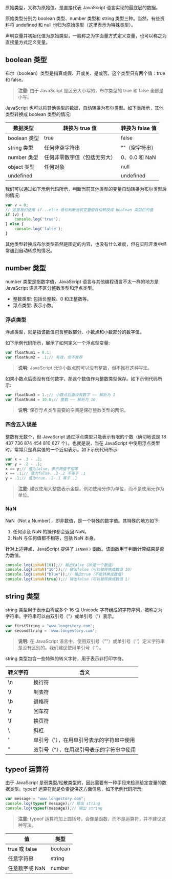 原始类型，又称为原始值，是直接代表 JavaScript 语言实现的最底层的数据。

原始类型分别为 boolean 类型、number 类型和 string 类型三种。当然，有些资料将 undefined 和 null 也归为原始类型（这里表示为特殊类型）。

声明变量并初始化值为原始类型，一般称之为字面量方式定义变量，也可以称之为直接量方式定义变量。

## boolean 类型

布尔（boolean）类型是指真或假、开或关、是或否。这个类型只有两个值：true 和 false。

> **注意:** 由于 JavaScript 是区分大小写的，布尔类型的 true 和 false 全部是小写。

JavaScript 也可以将其他类型的数据，自动转换为布尔类型。如下表所示，其他类型转换成 boolean 类型的情况:

| 数据类型 | 转换为 true 值 | 转换为 false 值 |
| --- | --- | --- |
| boolean 类型 | true | false |
| string 类型 | 任何非空字符串 | ""（空字符串）|
| number 类型 | 任何非零数字值（包括无穷大）| 0、0.0 和 NaN |
| object 类型 | 任何对象 | null |
| undefined | | undefined |

我们可以通过如下示例代码所示，判断当前其他类型的变量自动转换为布尔类型后的情况:

```javascript
var v = 0;
// 这里我们使用 if...else 语句判断当前变量值自动转换成 boolean 类型后的值
if (v) {
    console.log('true');
} else {
    console.log('false');
}
```

其他类型转换成布尔类型虽然是固定的内容，也没有什么难度，但在实际开发中经常遇到自动转换的情况。

## number 类型

number 类型是指数字值，JavaScript 语言与其他编程语言不太一样的地方是 JavaScript 语言不区分整数类型和浮点类型。

- 整数类型: 包括负整数、0 和正整数等。
- 浮点类型: 表示小数。

### 浮点类型

浮点类型，就是指该数值包含整数部分、小数点和小数部分的数字值。

如下示例代码所示，展示了如何定义一个浮点型变量:

```javascript
var floatNum1 = 0.1;
var floatNum2 = .1;// 有效，但不推荐
```

> **说明:** JavaScript 允许小数点前可以没有整数，但不推荐这种写法。

如果小数点后面没有任何数字，那这个数值作为整数类型保存。如下示例代码所示:

```javascript
var floatNum3 = 1.;// 小数点后面没有数字 —— 解析为 1
var floatNum4 = 10.0;// 整数 —— 解析为 10
```

> **说明:** 保存浮点类型需要的空间是保存整数类型的两倍。

### 四舍五入误差

整数有无数个，但 JavaScript 通过浮点类型只能表示有限的个数（确切地说是 18 437 736 874 454 810 627 个）。也就是说，当在 JavaScript 中使用浮点类型时，常常只是真实值的一个近似表示。如下示例代码所示:

```javascript
var x = .3 - .2;
var y = .2 - .1;
x == y;// 值为false，表示两值不相等
x == .1;// 值为false，.3-.2 不等于 .1
y = .1;// 值为true，.2-.1 等于 .1
```

> **注意:** 建议使用大整数表示金额。例如使用分作为单位，而不是使用元作为单位。

### NaN

NaN（Not a Number），即非数值，是一个特殊的数字值。其特殊的地方如下:

1. 任何涉及 NaN 的操作都会返回 NaN。
2. NaN 与任何值都不相等，包括 NaN 本身。

针对上述特点，JavaScript 提供了 `isNaN()` 函数。该函数用于判断计算结果是否为数值。

```javascript
console.log(isNaN(10));// 输出false（10是一个数值）
console.log(isNaN("10"));// 输出false（可以被转换成数值 10）
console.log(isNaN("blue"));// 输出true（不能转换成数值）
console.log(isNaN(true));// 输出false（可以被转换成数值 1）
```

## string 类型

string 类型用于表示由零或多个 16 位 Unicode 字符组成的字符序列，被称之为字符串。字符串可以由双引号（"）或单引号（'）表示。

```javascript
var firstString = "www.longestory.com";
var secondString = 'www.longestory.com';
```

> **说明:** 在 JavaScript 语言中，使用双引号（""）或单引号（''）定义字符串是没有区别的。我们建议使用单引号（''）。

string 类型包含一些特殊的转义字符，用于表示非打印字符。

| 转义字符 | 含义 |
| --- | --- |
| \n | 换行符 |
| \t | 制表符 |
| \b | 退格符 |
| \r | 回车符 |
| \f | 换页符 |
| \\ | 斜杠 |
| \' | 单引号（'），在用单引号表示的字符串中使用 |
| \" | 双引号（"），在用双引号表示的字符串中使用 |

## typeof 运算符

由于 JavaScript 是弱类型/松散类型的，因此需要有一种手段来检测给定变量的数据类型。typeof 运算符就是负责提供这方面信息，如下示例代码所示:

```javascript
var message = "www.longestory.com";
console.log(typeof message);// 输出 string
console.log(typeof(message));// 输出 string
```

> **注意:** typeof 运算符加上圆括号，会像是函数，而不是运算符，并不建议这种写法。

| 值 | 类型 |
| --- | --- |
| true 或 false | boolean |
| 任意字符串 | string |
| 任意数字或 NaN | number |